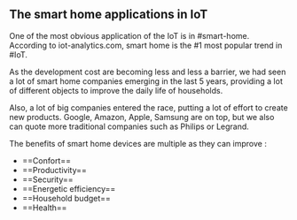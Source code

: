 ## The smart home applications in IoT

One of the most obvious application of the IoT is in #smart-home. According to iot-analytics.com, smart home is the #1 most popular trend in #IoT. 

As the development cost are becoming less and less a barrier, we had seen a lot of smart home companies emerging in the last 5 years, providing a lot of different objects to improve the daily life of households. 

Also, a lot of big companies entered the race, putting a lot of effort to create new products. Google, Amazon, Apple, Samsung are on top, but we also can quote more traditional companies such as Philips or Legrand. 

The benefits of smart home devices are multiple as they can improve :
- ==Confort==
- ==Productivity==
- ==Security==
- ==Energetic efficiency==
- ==Household budget==
- ==Health==




